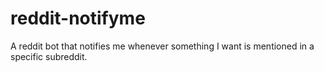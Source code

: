 # reddit-notifyme
A reddit bot that notifies me whenever something I want is mentioned in a specific subreddit.
